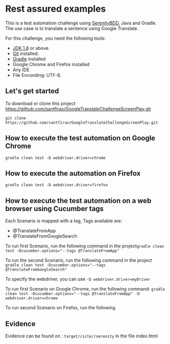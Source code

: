 # Rest assured examples

This is a test automation challenge
using [SerenityBDD](https://serenity-bdd.github.io/theserenitybook/latest/index.html), Java and Gradle. The use case is
to translate a sentence using Google Translate.

For this challenge, you need the following tools:

* [JDK 1.8](https://www.oracle.com/technetwork/java/javase/downloads/index.html) or above.
* [Git](https://git-scm.com/) installed.
* [Gradle](https://gradle.org/install/) installed
* Google Chrome and Firefox installed
* Any IDE
* File Enconding: UTF-8.

## Let's get started

To download or clone this project https://github.com/santfirax/GoogleTranslateChallengeScreenPlay.git

`git clone https://github.com/santfirax/GoogleTranslateChallengeScreenPlay.git`

## How to execute the test automation on Google Chrome

`gradle clean test -D webdriver.driver=chrome`

## How to execute the automation on Firefox

`gradle clean test -D webdriver.driver=firefox`

## How to execute the test automation on a web browser using Cucumber tags

Each Scenario is mapped with a tag, Tags available are:

* @TranslateFromApp
* @TranslateFromGoogleSearch

To run first Scenario, run the following command in the
project`gradle clean test -Dcucumber.options="--tags @TranslateFromApp"`

To run the second Scenario, run the following command in the
project `gradle clean test -Dcucumber.options="--tags @TranslateFromGoogleSearch"`

To specify the webdriver, you can use `-D webdriver.driver=myDriver`

To run first Scenario on Google Chrome, run the following
command: `gradle clean test -Dcucumber.options="--tags @TranslateFromApp" -D webdriver.driver=chrome`

To run second Scenario on Firefox, run the following

## Evidence
Evidence can be found on :
`target//site//serenity` in the file index.html
